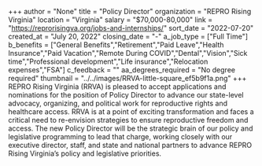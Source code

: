 +++
author = "None"
title = "Policy Director"
organization = "REPRO Rising Virginia"
location = "Virginia"
salary = "$70,000-80,000"
link = "https://reprorisingva.org/jobs-and-internships/"
sort_date = "2022-07-20"
created_at = "July 20, 2022"
closing_date = "-"
a_job_type = ["Full Time"]
b_benefits = ["General Benefits","Retirement","Paid Leave","Health Insurance","Paid Vacation","Remote During COVID","Dental","Vision","Sick time","Professional development","Life insurance","Relocation expenses","FSA"]
c_feedback = ""
aa_degrees_required = "No degree required"
thumbnail = "../../images/RRVA-little-square_ef5b9f1a.png"
+++
REPRO Rising Virginia (RRVA) is pleased to accept applications and nominations for the position of Policy Director to advance our state-level advocacy, organizing, and political work for reproductive rights and healthcare access. RRVA is at a point of exciting transformation and faces a critical need to re-envision strategies to ensure reproductive freedom and access. The new Policy Director will be the strategic brain of our policy and legislative programming to lead that charge, working closely with our executive director, staff, and state and national partners to advance REPRO Rising Virginia’s policy and legislative priorities.  